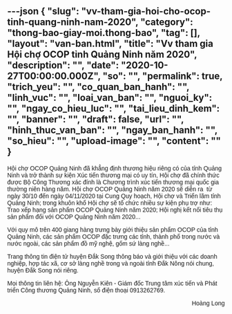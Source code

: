 ---json
{
    "slug": "vv-tham-gia-hoi-cho-ocop-tinh-quang-ninh-nam-2020",
    "category": "thong-bao-giay-moi.thong-bao",
    "tag": [],
    "layout": "van-ban.html",
    "title": "Vv tham gia Hội chợ OCOP tỉnh Quảng Ninh năm 2020",
    "description": "",
    "date": "2020-10-27T00:00:00.000Z",
    "so": "",
    "permalink": true,
    "trich_yeu": "",
    "co_quan_ban_hanh": "",
    "linh_vuc": "",
    "loai_van_ban": "",
    "nguoi_ky": "",
    "ngay_co_hieu_luc": "",
    "tai_lieu_dinh_kem": "",
    "banner": "",
    "draft": false,
    "url": "",
    "hinh_thuc_van_ban": "",
    "ngay_ban_hanh": "",
    "so_hieu": "",
    "upload-image": "",
    "__content__": ""
}
---
<p><span style="font-size:14px"><span style="font-family:Verdana,Geneva,sans-serif">Hội chợ OCOP Quảng Ninh đ&atilde; khẳng định thương hiệu ri&ecirc;ng c&oacute;&nbsp;của tỉnh Quảng Ninh v&agrave; trở th&agrave;nh sự kiện X&uacute;c tiến thương mại c&oacute; uy t&iacute;n, Hội chợ đ&atilde; ch&iacute;nh thức được Bộ&nbsp;C&ocirc;ng Thương x&aacute;c đ&iacute;nh l&agrave; Chương tr&igrave;nh x&uacute;c tiến thương mại quốc gia thường ni&ecirc;n h&agrave;ng năm. Hội chợ OCOP Quảng Ninh năm 2020 sẽ diễn ra &nbsp;từ ng&agrave;y 30/10 đến ng&agrave;y 04/11/2020 tại Cung Quy hoạch, Hội chợ v&agrave; Triển l&atilde;m tỉnh Quảng Ninh; trong khu&ocirc;n khổ Hội chợ sẽ tổ chức nhiều sự kiện phụ trợ như: Trao xếp hạng sản phẩm OCOP Quảng Ninh năm 2020; Hội nghị kết nối ti&ecirc;u thụ sản phẩm đối với OCOP Quảng Ninh năm 2020...</span></span></p>

<p><span style="font-size:14px"><span style="font-family:Verdana,Geneva,sans-serif">Với quy m&ocirc; tr&ecirc;n 400 giang h&agrave;ng trưng b&agrave;y giới thiệu sản phẩm OCOP của tỉnh Quảng Ninh, c&aacute;c sản phẩm OCOP đặc trưng c&aacute;c tỉnh, th&agrave;nh phố trong nước v&agrave; nước ngo&agrave;i, c&aacute;c sản phẩm đồ mỹ nghệ, gốm sứ l&agrave;ng nghề...</span></span></p>

<p><span style="font-size:14px"><span style="font-family:Verdana,Geneva,sans-serif">Trang th&ocirc;ng tin điện tử huyện Đắk Song th&ocirc;ng b&aacute;o v&agrave; giới thiệu&nbsp;với c&aacute;c doanh nghiệp, hợp t&aacute;c x&atilde;, cơ sở l&agrave;ng nghề trong v&agrave; ngo&agrave;i tỉnh Đắk N&ocirc;ng n&oacute;i chung, huyện Đắk Song n&oacute;i ri&ecirc;ng.</span></span></p>

<p><span style="font-size:14px"><span style="font-family:Verdana,Geneva,sans-serif">Mọi th&ocirc;ng tin li&ecirc;n hệ: &Ocirc;ng Nguyễn Ki&ecirc;n - Gi&aacute;m đốc Trung t&acirc;m x&uacute;c tiến v&agrave; Ph&aacute;t triển C&ocirc;ng thương Quảng Ninh, số điện thoại 0913262769.</span></span></p>

<p style="text-align:right"><span style="font-size:14px"><span style="font-family:Verdana,Geneva,sans-serif">Ho&agrave;ng Long</span></span></p>

<p>&nbsp;</p>
